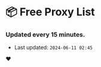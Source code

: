 # :package: Free Proxy List
### Updated every 15 minutes.

- Last updated: `2024-06-11 02:45`

:heart:
